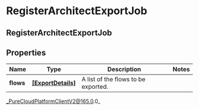 # RegisterArchitectExportJob

## RegisterArchitectExportJob

## Properties

|Name | Type | Description | Notes|
|------------ | ------------- | ------------- | -------------|
| **flows** | [**[ExportDetails]**]([ExportDetails]) | A list of the flows to be exported. | |



_PureCloudPlatformClientV2@165.0.0_
